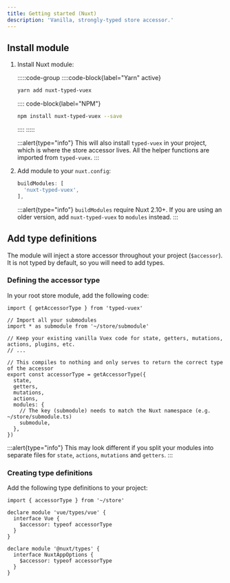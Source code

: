 ```yaml
---
title: Getting started (Nuxt)
description: 'Vanilla, strongly-typed store accessor.'
---
```


## Install module

1. Install Nuxt module:

   :::::code-group
   ::::code-block{label="Yarn" active}

   ```bash
   yarn add nuxt-typed-vuex
   ```

   ::::
   code-block{label="NPM"}

   ```bash
   npm install nuxt-typed-vuex --save
   ```

   ::::
   :::::

   :::alert{type="info"}
   This will also install `typed-vuex` in your project, which is where the store accessor lives. All the helper functions are imported from `typed-vuex`.
   :::

2. Add module to your `nuxt.config`:

   ```ts
   buildModules: [
     'nuxt-typed-vuex',
   ],
   ```

   :::alert{type="info"}
   `buildModules` require Nuxt 2.10+. If you are using an older version, add `nuxt-typed-vuex` to `modules` instead.
   :::

## Add type definitions

The module will inject a store accessor throughout your project (`$accessor`). It is not typed by default, so you will need to add types.

### Defining the accessor type

In your root store module, add the following code:

```ts{}[store/index.ts]
import { getAccessorType } from 'typed-vuex'

// Import all your submodules
import * as submodule from '~/store/submodule'

// Keep your existing vanilla Vuex code for state, getters, mutations, actions, plugins, etc.
// ...

// This compiles to nothing and only serves to return the correct type of the accessor
export const accessorType = getAccessorType({
  state,
  getters,
  mutations,
  actions,
  modules: {
    // The key (submodule) needs to match the Nuxt namespace (e.g. ~/store/submodule.ts)
    submodule,
  },
})
```

:::alert{type="info"}
This may look different if you split your modules into separate files for `state`, `actions`, `mutations` and `getters`.
:::

### Creating type definitions

Add the following type definitions to your project:

```ts{}[index.d.ts]
import { accessorType } from '~/store'

declare module 'vue/types/vue' {
  interface Vue {
    $accessor: typeof accessorType
  }
}

declare module '@nuxt/types' {
  interface NuxtAppOptions {
    $accessor: typeof accessorType
  }
}
```
